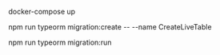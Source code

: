 docker-compose up

npm run typeorm migration:create -- --name CreateLiveTable

npm run typeorm migration:run